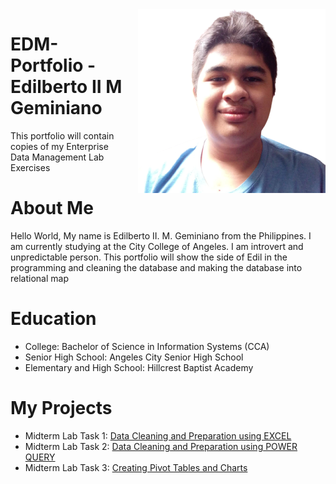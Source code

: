 <img src="RANDOM/halata.png" alt="Image Description" width="300" style="float: right; margin-left: 20px;" />


# EDM-Portfolio - Edilberto II M Geminiano 
This portfolio will contain copies of my Enterprise Data Management Lab Exercises 
# About Me 
Hello World, My name is Edilberto II. M. Geminiano from the Philippines. I am currently studying at the City College of Angeles. 
               I am introvert and unpredictable person. This portfolio will show the side of Edil in the programming and 
                         cleaning the database and  making the database into relational map 
# Education 
* College: Bachelor of Science in Information Systems (CCA)
* Senior High School: Angeles City Senior High School
* Elementary and High School: Hillcrest Baptist Academy  
# My Projects 
 
* Midterm Lab Task 1: [Data Cleaning and Preparation using EXCEL](https://github.com/EDILBERTOGEMINIANO/edilbertogemini/blob/main/MIDTERM%20LAB%20TASK%201/readme.md)
* Midterm Lab Task 2: [Data Cleaning and Preparation using POWER QUERY](https://github.com/EDILBERTOGEMINIANO/edilbertogemini/blob/main/MIDTERM%20LAB%20ACTIVITY%20TASK%202/LAB2.md)
* Midterm Lab Task 3: [Creating Pivot Tables and Charts](https://github.com/EDILBERTOGEMINIANO/edilbertogemini/blob/main/MIDTERM%20ACTIVITY%20NO.3%20/LAB%203.md)
  
